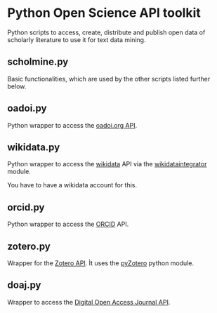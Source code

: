 # Python Open Science API toolkit
Python scripts to access, create, distribute and publish open data of scholarly literature to use it for text data mining.

## scholmine.py

Basic functionalities, which are used by the other scripts listed further below.

## oadoi.py
Python wrapper to access the [oadoi.org API](https://oadoi.org/api).

## wikidata.py
Python wrapper to access the [wikidata](https://www.wikidata.org/wiki/Wikidata:Main_Page) API via the [wikidataintegrator](https://github.com/SuLab/WikidataIntegrator) module.

You have to have a wikidata account for this.

## orcid.py
Python wrapper to access the [ORCID](https://orcid.org/) API.

## zotero.py

Wrapper for the [Zotero API](https://www.zotero.org/support/dev/client_coding/javascript_api). Ìt uses the [pyZotero](https://github.com/urschrei/pyzotero) python module.

## doaj.py
Wrapper to access the [Digital Open Access Journal API](https://doaj.org/api/v1/docs).



